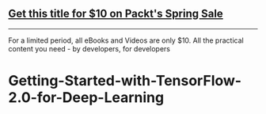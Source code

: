 ## [Get this title for $10 on Packt's Spring Sale](https://www.packt.com/V13177?utm_source=github&utm_medium=packt-github-repo&utm_campaign=spring_10_dollar_2022)
-----
For a limited period, all eBooks and Videos are only $10. All the practical content you need \- by developers, for developers

# Getting-Started-with-TensorFlow-2.0-for-Deep-Learning